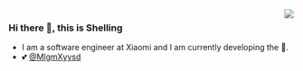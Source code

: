 <img align="right" src="https://github-readme-stats.vercel.app/api?username=cjybyjk&show_icons=true&theme=vue&hide_title=true" />

### Hi there 👋, this is Shelling

- I am a software engineer at Xiaomi and I am currently developing the 🚗.
- 💕 [@MlgmXyysd](https://github.com/MlgmXyysd)

